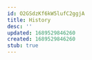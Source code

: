 ```yaml
---
id: O2GSdzKf6kW5lufC2ggjA
title: History
desc: ''
updated: 1689529846260
created: 1689529846260
stub: true
---
```


